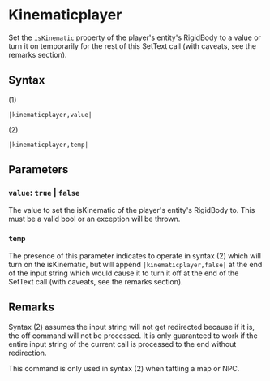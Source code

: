# Kinematicplayer

Set the `isKinematic` property of the player's entity's RigidBody to a value or turn it on temporarily for the rest of this SetText call (with caveats, see the remarks section).

## Syntax

(1)

````
|kinematicplayer,value|
````

(2)

````
|kinematicplayer,temp|
````

## Parameters

### `value`: `true` | `false`

The value to set the isKinematic of the player's entity's RigidBody to. This must be a valid bool or an exception will be thrown.

### `temp`

The presence of this parameter indicates to operate in syntax (2) which will turn on the isKinematic, but will append `|kinematicplayer,false|` at the end of the input string which would cause it to turn it off at the end of the SetText call (with caveats, see the remarks section).

## Remarks

Syntax (2) assumes the input string will not get redirected because if it is, the off command will not be processed. It is only guaranteed to work if the entire input string of the current call is processed to the end without redirection.

This command is only used in syntax (2) when tattling a map or NPC.
